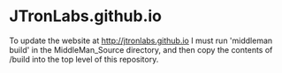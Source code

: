 # JTronLabs.github.io



To update the website at http://jtronlabs.github.io I must run 'middleman build' in the MiddleMan_Source directory, and then copy the contents of /build into the top level of this repository.